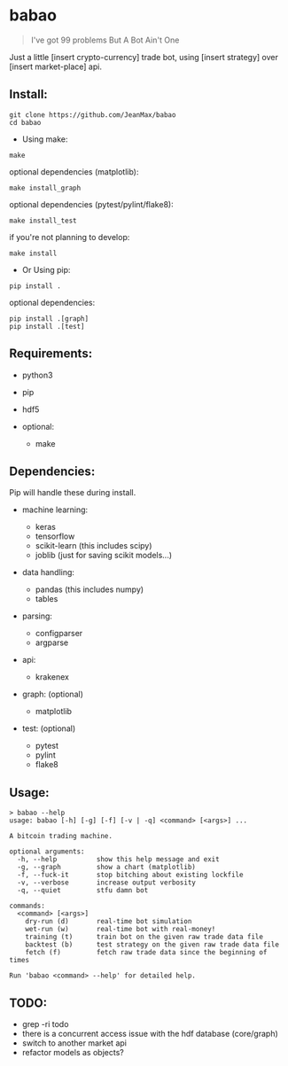 # babao

> I've got 99 problems But A Bot Ain't One

Just a little [insert crypto-currency] trade bot, using [insert strategy] over [insert market-place] api.


## Install:

```
git clone https://github.com/JeanMax/babao
cd babao
```

* Using make:
```
make
```


optional dependencies (matplotlib):
```
make install_graph
```


optional dependencies (pytest/pylint/flake8):
```
make install_test
```


if you're not planning to develop:
```
make install
```


* Or Using pip:
```
pip install .
```


optional dependencies:
```
pip install .[graph]
pip install .[test]
```


## Requirements:

* python3
* pip
* hdf5

* optional:
  * make


## Dependencies:

Pip will handle these during install.

* machine learning:
    * keras
    * tensorflow
    * scikit-learn (this includes scipy)
    * joblib (just for saving scikit models...)

* data handling:
    * pandas (this includes numpy)
    * tables

* parsing:
    * configparser
    * argparse

* api:
    * krakenex

* graph: (optional)
    * matplotlib

* test: (optional)
    * pytest
    * pylint
    * flake8


## Usage:

```
> babao --help
usage: babao [-h] [-g] [-f] [-v | -q] <command> [<args>] ...

A bitcoin trading machine.

optional arguments:
  -h, --help          show this help message and exit
  -g, --graph         show a chart (matplotlib)
  -f, --fuck-it       stop bitching about existing lockfile
  -v, --verbose       increase output verbosity
  -q, --quiet         stfu damn bot

commands:
  <command> [<args>]
    dry-run (d)       real-time bot simulation
    wet-run (w)       real-time bot with real-money!
    training (t)      train bot on the given raw trade data file
    backtest (b)      test strategy on the given raw trade data file
    fetch (f)         fetch raw trade data since the beginning of times

Run 'babao <command> --help' for detailed help.
```

## TODO:

* grep -ri todo
* there is a concurrent access issue with the hdf database (core/graph)
* switch to another market api
* refactor models as objects?
